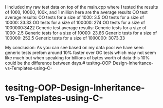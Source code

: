 I included my raw test data on top of the main.cpp where I tested the results of 1000, 10000, 100k, and 1 million here are the average results
OO test average results:
OO tests for a size of 1000: 3.5
OO tests for a size of 10000: 33.33
OO tests for a size of 100000: 274
OO tests for a size of 1000000:3422
Generic test average results:
Generic tests for a size of 1000: 2.5
Generic tests for a size of 10000: 23.66
Generic tests for a size of 100000: 252.5
Generic tests for a size of 1000000: 3073.33

My conclusion: 
As you can see based on my data pool we have seen generic tests prefom around 10% faster over OO tests which may not seem like much but when speaking for billions of bytes worth of data this 10% could be the difference between days.# tesitng-OOP-Design-Inheritance-vs-Templates-using-C-
# tesitng-OOP-Design-Inheritance-vs-Templates-using-C-
